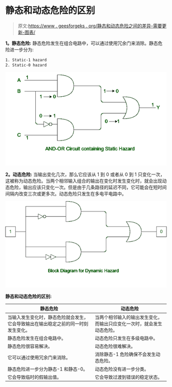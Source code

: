 # 静态和动态危险的区别

> 原文:[https://www . geesforgeks . org/静态和动态危险之间的差异-需要更新-图表/](https://www.geeksforgeeks.org/difference-between-static-and-dynamic-hazard-need-updated-diagrams/)

**1。静态危险:**
静态危险发生在组合电路中，可以通过使用冗余门来消除。静态危险进一步分为:

```
1. Static-1 hazard
2. Static-0 hazard 
```

![](img/76f9a43f33c666dfced8cd35d172e17a.png)

**2。动态危险:**
当输出变化几次，那么它应该从 1 到 0 或者从 0 到 1 只变化一次，这被称为动态危险。当两个相邻输入组合的输出在变化时发生变化时，就会出现动态危险，输出应该只变化一次。但是由于几条路径的延迟不同，它可能会在短时间间隔内改变三次或更多次。动态危险只发生在多电平电路中。

![](img/ebf1bc0925dd56eb9dcb9ff5ca471d67.png)

**静态和动态危险的区别:**

<center>

| 静态危险 | 动态危险 |
| --- | --- |
| 当输入发生变化时，静态危险就会发生，它会导致输出在输出稳定之前的同一时刻发生变化。 | 当两个相邻输入的输出发生变化，而输出只应变化一次时，就会发生动态危险。 |
| 静态危险发生在组合电路中。 | 动态危险只发生在多级电路中。 |
| 静态危险很容易解决。 | 动态危险很难解决。 |
| 它可以通过使用冗余门来消除。 | 消除静态-1 危险确保不会发生动态危险。 |
| 静态危险进一步分为静态-1 和静态-0。 | 动态危险没有进一步分类。 |
| 它会导致临时的假输出值。 | 它会导致过渡到错误的稳定状态。 |

</center>